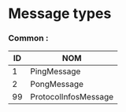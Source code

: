 # Message types

### Common :
| ID  | NOM                        |
|-----|----------------------------|
|1    | PingMessage                |
|2    | PongMessage                |
|99   | ProtocolInfosMessage       |
